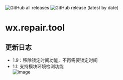 ![GitHub all releases](https://img.shields.io/github/downloads/Xposed-Modules-Repo/wx.repair.tool/total?color=1&style=plastic) 
![GitHub release (latest by date)](https://img.shields.io/github/v/release/Xposed-Modules-Repo/wx.repair.tool?style=plastic)
# wx.repair.tool
## 更新日志
- 1.9：移除锁定时间功能，不再需要锁定时间  
- 1.1: 支持模块环境检测功能  
![image](https://github.com/user-attachments/assets/d6e8e020-e045-4a51-96b6-3855e6d4845c)
